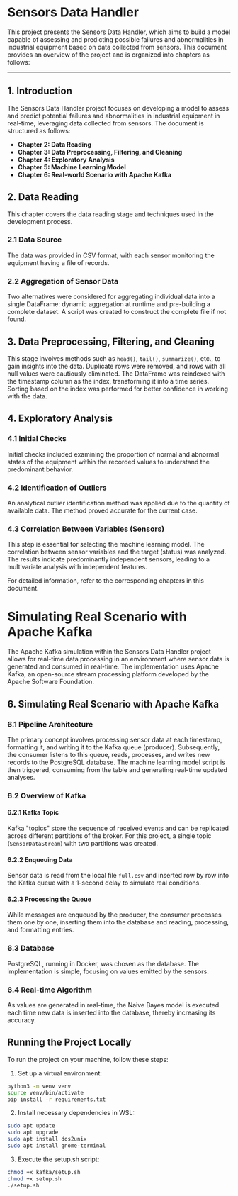 # Sensors Data Handler

This project presents the Sensors Data Handler, which aims to build a model capable of assessing and predicting possible failures and abnormalities in industrial equipment based on data collected from sensors. This document provides an overview of the project and is organized into chapters as follows:

---

## 1. Introduction

The Sensors Data Handler project focuses on developing a model to assess and predict potential failures and abnormalities in industrial equipment in real-time, leveraging data collected from sensors. The document is structured as follows:

- **Chapter 2: Data Reading**
- **Chapter 3: Data Preprocessing, Filtering, and Cleaning**
- **Chapter 4: Exploratory Analysis**
- **Chapter 5: Machine Learning Model**
- **Chapter 6: Real-world Scenario with Apache Kafka**

## 2. Data Reading

This chapter covers the data reading stage and techniques used in the development process.

### 2.1 Data Source

The data was provided in CSV format, with each sensor monitoring the equipment having a file of records.

### 2.2 Aggregation of Sensor Data

Two alternatives were considered for aggregating individual data into a single DataFrame: dynamic aggregation at runtime and pre-building a complete dataset. A script was created to construct the complete file if not found.

## 3. Data Preprocessing, Filtering, and Cleaning

This stage involves methods such as `head()`, `tail()`, `summarize()`, etc., to gain insights into the data. Duplicate rows were removed, and rows with all null values were cautiously eliminated. The DataFrame was reindexed with the timestamp column as the index, transforming it into a time series. Sorting based on the index was performed for better confidence in working with the data.

## 4. Exploratory Analysis

### 4.1 Initial Checks

Initial checks included examining the proportion of normal and abnormal states of the equipment within the recorded values to understand the predominant behavior.

### 4.2 Identification of Outliers

An analytical outlier identification method was applied due to the quantity of available data. The method proved accurate for the current case.

### 4.3 Correlation Between Variables (Sensors)

This step is essential for selecting the machine learning model. The correlation between sensor variables and the target (status) was analyzed. The results indicate predominantly independent sensors, leading to a multivariate analysis with independent features.

For detailed information, refer to the corresponding chapters in this document.

# Simulating Real Scenario with Apache Kafka

The Apache Kafka simulation within the Sensors Data Handler project allows for real-time data processing in an environment where sensor data is generated and consumed in real-time. The implementation uses Apache Kafka, an open-source stream processing platform developed by the Apache Software Foundation.

## 6. Simulating Real Scenario with Apache Kafka

### 6.1 Pipeline Architecture

The primary concept involves processing sensor data at each timestamp, formatting it, and writing it to the Kafka queue (producer). Subsequently, the consumer listens to this queue, reads, processes, and writes new records to the PostgreSQL database. The machine learning model script is then triggered, consuming from the table and generating real-time updated analyses.

### 6.2 Overview of Kafka

#### 6.2.1 Kafka Topic

Kafka "topics" store the sequence of received events and can be replicated across different partitions of the broker. For this project, a single topic (`SensorDataStream`) with two partitions was created.

#### 6.2.2 Enqueuing Data

Sensor data is read from the local file `full.csv` and inserted row by row into the Kafka queue with a 1-second delay to simulate real conditions.

#### 6.2.3 Processing the Queue

While messages are enqueued by the producer, the consumer processes them one by one, inserting them into the database and reading, processing, and formatting entries.

### 6.3 Database

PostgreSQL, running in Docker, was chosen as the database. The implementation is simple, focusing on values emitted by the sensors.

### 6.4 Real-time Algorithm

As values are generated in real-time, the Naive Bayes model is executed each time new data is inserted into the database, thereby increasing its accuracy.


## Running the Project Locally

To run the project on your machine, follow these steps:

1. Set up a virtual environment:

```bash
python3 -m venv venv
source venv/bin/activate
pip install -r requirements.txt
```

2. Install necessary dependencies in WSL:

```bash
sudo apt update
sudo apt upgrade
sudo apt install dos2unix
sudo apt install gnome-terminal
```

3. Execute the setup.sh script:

```bash
chmod +x kafka/setup.sh
chmod +x setup.sh
./setup.sh
```


